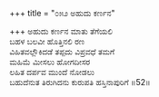 +++
title = "೦೫೨ ಅಹುದು ಕರ್ಣನ"

+++
ಅಹುದು ಕರ್ಣನ ಮಾತು ತೆಗೆಯಲಿ  
ಬಹಳ ಬಲವೀ ಹೊತ್ತಿನಲಿ ರಣ  
ವಿಹಿತವಲ್ಲೌಕಿದಡೆ ತಪ್ಪದು ವಿಪ್ರವಧೆ ತಮಗೆ   
ಮಹಿಮೆ ಮೀಸಲು ಹೋಗದೀಸರ  
ಲಹಿತ ದರ್ಪವ ಮುಂದೆ ನೋಡಲು  
ಬಹುದೆನುತ ತಿರುಗಿದನು ಕುರುಪತಿ ಹಸ್ತಿನಾಪುರಿಗೆ     ॥52॥